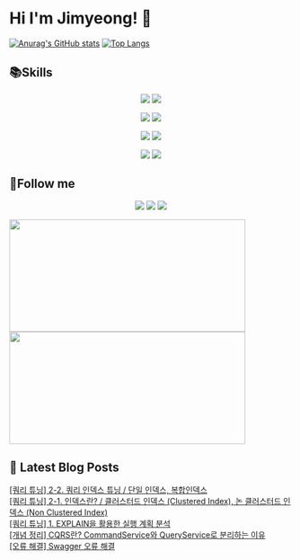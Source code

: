 # Hi I'm Jimyeong! 👋 

[![Anurag's GitHub stats](https://github-readme-stats.vercel.app/api?username=wlaud2000)](https://github.com/anuraghazra/github-readme-stats)
[![Top Langs](https://github-readme-stats.vercel.app/api/top-langs/?username=wlaud2000&layout=compact&hide=r,jupyter%20notebook,c%23&exclude_repo=roharui.github.io)](https://github.com/anuraghazra/github-readme-stats)



## 📚Skills
<!-- https://shields.io/ -->
<!-- <img src="https://img.shields.io/badge/쓰고자하는_텍스트-컬러코드?style=flat-square&logo=simpleicons에서_아이콘이름&logoColor=white"/></a> -->

<p align="center">
    <img src="https://img.shields.io/badge/Java-F09820?style=flat-square&logo=coffeescript&logoColor=white"/>
    <img src="https://img.shields.io/badge/C-00599C?style=flat-square&logo=c&logoColor=white"/></a>
</p>
<p align="center">
    <img src="https://img.shields.io/badge/Spring boot-6DB33F?style=flat-square&logo=springboot&logoColor=white"/></a>
    <img src="https://img.shields.io/badge/Spring-6DB33F?style=flat-square&logo=spring&logoColor=white"/></a> 
</p>
<p align="center">
    <img src="https://img.shields.io/badge/MariaDB-003545?style=flat-square&logo=mariadb&logoColor=white"/></a>
    <img src="https://img.shields.io/badge/MySQL-4479A1?style=flat-square&logo=mysql&logoColor=white"/></a>
</p>
<p align="center">
    <img src="https://img.shields.io/badge/git-F05032?style=flat-square&logo=git&logoColor=white"/></a>
    <img src="https://img.shields.io/badge/github-181717?style=flat-square&logo=github&logoColor=white"/>
</p>


## 🌈Follow me
<p align="center">
<a href="mailto:kimjim1234550@gmail.com"><img src="https://img.shields.io/badge/Gmail-EA4335?style=flat-square&logo=gmail&logoColor=white"/></a>
<a href="https://www.instagram.com/kjm021221/"><img src="https://img.shields.io/badge/Instagram-E4405F?style=flat-square&logo=instagram&logoColor=white"/></a>
<a href="https://learning-study.tistory.com/"><img src="https://img.shields.io/badge/tistory-000000?style=flat-square&logo=tistory&logoColor=white"/></a>
</p>
<a href="https://github.com/devxb/gitanimals">
  <img
    src="https://render.gitanimals.org/lines/wlaud2000"
    width="420"
    height="200"
  />
</a>

<a href="https://github.com/devxb/gitanimals">
  <img
    src="https://render.gitanimals.org/lines/wlaud2000?pet-id=606297082990016798"
    width="420"
    height="200"
  />
</a>

## 📕 Latest Blog Posts

<a href=https://learning-study.tistory.com/entry/%EC%BF%BC%EB%A6%AC-%ED%8A%9C%EB%8B%9D-2-2-%EC%BF%BC%EB%A6%AC-%EC%9D%B8%EB%8D%B1%EC%8A%A4-%ED%8A%9C%EB%8B%9D-%EB%8B%A8%EC%9D%BC-%EC%9D%B8%EB%8D%B1%EC%8A%A4-%EB%B3%B5%ED%95%A9%EC%9D%B8%EB%8D%B1%EC%8A%A4>[쿼리 튜닝] 2-2. 쿼리 인덱스 튜닝 / 단일 인덱스, 복합인덱스</a></br><a href=https://learning-study.tistory.com/entry/%EC%BF%BC%EB%A6%AC-%ED%8A%9C%EB%8B%9D-%EC%9D%B8%EB%8D%B1%EC%8A%A4%EB%9E%80-%ED%81%B4%EB%9F%AC%EC%8A%A4%ED%84%B0%EB%93%9C-%EC%9D%B8%EB%8D%B1%EC%8A%A4-Clustered-Index-%EB%85%BC-%ED%81%B4%EB%9F%AC%EC%8A%A4%ED%84%B0%EB%93%9C-%EC%9D%B8%EB%8D%B1%EC%8A%A4-Non-Clustered-Index>[쿼리 튜닝] 2-1. 인덱스란? / 클러스터드 인덱스 (Clustered Index), 논 클러스터드 인덱스 (Non Clustered Index)</a></br><a href=https://learning-study.tistory.com/entry/%EC%BF%BC%EB%A6%AC-%ED%8A%9C%EB%8B%9D-EXPLAIN%EC%9D%84-%ED%99%9C%EC%9A%A9%ED%95%9C-%EC%8B%A4%ED%96%89-%EA%B3%84%ED%9A%8D-%EB%B6%84%EC%84%9D>[쿼리 튜닝] 1. EXPLAIN을 활용한 실행 계획 분석</a></br><a href=https://learning-study.tistory.com/entry/%EA%B0%9C%EB%85%90-%EC%A0%95%EB%A6%AC-CQRS%EB%9E%80-CommandService%EC%99%80-QueryService%EB%A1%9C-%EB%B6%84%EB%A6%AC%ED%95%98%EB%8A%94-%EC%9D%B4%EC%9C%A0>[개념 정리] CQRS란? CommandService와 QueryService로 분리하는 이유</a></br><a href=https://learning-study.tistory.com/entry/%EC%98%A4%EB%A5%98-%ED%95%B4%EA%B2%B0-Swagger-%EC%98%A4%EB%A5%98-%ED%95%B4%EA%B2%B0>[오류 해결] Swagger 오류 해결</a></br>